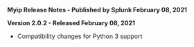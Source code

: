 **Myip Release Notes - Published by Splunk February 08, 2021**


**Version 2.0.2 - Released February 08, 2021**

* Compatibility changes for Python 3 support
